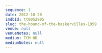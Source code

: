 ```yaml
---
sequence: 1
date: 2012-10-28
imdbId: tt0052905
slug: the-hound-of-the-baskervilles-1959
venue: null
venueNotes: null
medium: TCM HD
mediumNotes: null
---
```


